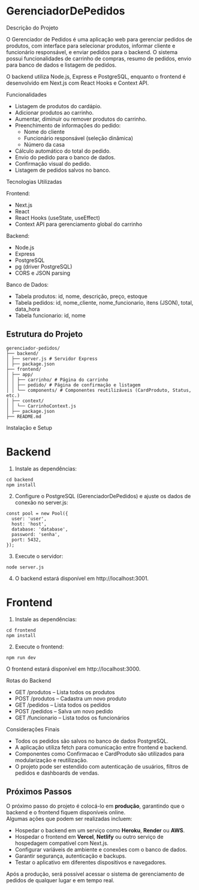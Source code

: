 # GerenciadorDePedidos
Descrição do Projeto

O Gerenciador de Pedidos é uma aplicação web para gerenciar pedidos de produtos, com interface para selecionar produtos, informar cliente e funcionário responsável, e enviar pedidos para o backend. O sistema possui funcionalidades de carrinho de compras, resumo de pedidos, envio para banco de dados e listagem de pedidos.

O backend utiliza Node.js, Express e PostgreSQL, enquanto o frontend é desenvolvido em Next.js com React Hooks e Context API.

Funcionalidades
  - Listagem de produtos do cardápio.
  - Adicionar produtos ao carrinho.
  - Aumentar, diminuir ou remover produtos do carrinho.
  - Preenchimento de informações do pedido:
      * Nome do cliente
      * Funcionário responsável (seleção dinâmica)
      * Número da casa
  - Cálculo automático do total do pedido.
  - Envio do pedido para o banco de dados.
  - Confirmação visual do pedido.
  - Listagem de pedidos salvos no banco.

Tecnologias Utilizadas

Frontend:
  - Next.js
  - React
  - React Hooks (useState, useEffect)
  - Context API para gerenciamento global do carrinho

Backend:
  - Node.js
  - Express
  - PostgreSQL
  - pg (driver PostgreSQL)
  - CORS e JSON parsing

Banco de Dados:
  - Tabela produtos: id, nome, descrição, preço, estoque
  - Tabela pedidos: id, nome_cliente, nome_funcionario, itens (JSON), total, data_hora
  - Tabela funcionario: id, nome

## Estrutura do Projeto
```
gerenciador-pedidos/
├── backend/
│ ├── server.js # Servidor Express
│ ├── package.json
├── frontend/
│ ├── app/
│ │ ├── carrinho/ # Página do carrinho
│ │ ├── pedido/ # Página de confirmação e listagem
│ │ └── components/ # Componentes reutilizáveis (CardProduto, Status, etc.)
│ ├── context/
│ │ └── CarrinhoContext.js
│ ├── package.json
├── README.md
```

Instalação e Setup
# Backend

1. Instale as dependências:

```
cd backend
npm install
```

2. Configure o PostgreSQL (GerenciadorDePedidos) e ajuste os dados de conexão no server.js:
```
const pool = new Pool({
  user: 'user',
  host: 'host',
  database: 'database',
  password: 'senha',
  port: 5432,
});
```

3. Execute o servidor:
```
node server.js
```

4. O backend estará disponível em http://localhost:3001.

# Frontend

1. Instale as dependências:
```
cd frontend
npm install
```

2. Execute o frontend:
```
npm run dev
```

O frontend estará disponível em http://localhost:3000.


Rotas do Backend

- GET /produtos – Lista todos os produtos
- POST /produtos – Cadastra um novo produto
- GET /pedidos – Lista todos os pedidos
- POST /pedidos – Salva um novo pedido
- GET /funcionario – Lista todos os funcionários

Considerações Finais

- Todos os pedidos são salvos no banco de dados PostgreSQL.
- A aplicação utiliza fetch para comunicação entre frontend e backend.
- Componentes como Confirmacao e CardProduto são utilizados para modularização e reutilização.
- O projeto pode ser estendido com autenticação de usuários, filtros de pedidos e dashboards de vendas.

## Próximos Passos

O próximo passo do projeto é colocá-lo em **produção**, garantindo que o backend e o frontend fiquem disponíveis online.  
Algumas ações que podem ser realizadas incluem:

- Hospedar o backend em um serviço como **Heroku**, **Render** ou **AWS**.
- Hospedar o frontend em **Vercel**, **Netlify** ou outro serviço de hospedagem compatível com Next.js.
- Configurar variáveis de ambiente e conexões com o banco de dados.
- Garantir segurança, autenticação e backups.
- Testar o aplicativo em diferentes dispositivos e navegadores.

Após a produção, será possível acessar o sistema de gerenciamento de pedidos de qualquer lugar e em tempo real.
